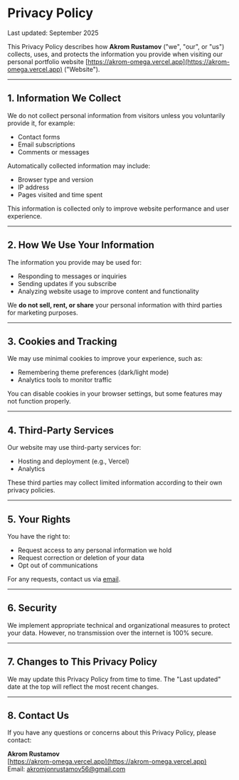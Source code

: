 # Privacy Policy

Last updated: September 2025

This Privacy Policy describes how **Akrom Rustamov** ("we", "our", or "us") collects, uses, and protects the information you provide when visiting our personal portfolio website [https://akrom-omega.vercel.app](https://akrom-omega.vercel.app) ("Website").

---

## 1. Information We Collect

We do not collect personal information from visitors unless you voluntarily provide it, for example:

- Contact forms  
- Email subscriptions  
- Comments or messages  

Automatically collected information may include:

- Browser type and version  
- IP address  
- Pages visited and time spent  

This information is collected only to improve website performance and user experience.

---

## 2. How We Use Your Information

The information you provide may be used for:

- Responding to messages or inquiries  
- Sending updates if you subscribe  
- Analyzing website usage to improve content and functionality  

We **do not sell, rent, or share** your personal information with third parties for marketing purposes.

---

## 3. Cookies and Tracking

We may use minimal cookies to improve your experience, such as:

- Remembering theme preferences (dark/light mode)  
- Analytics tools to monitor traffic  

You can disable cookies in your browser settings, but some features may not function properly.

---

## 4. Third-Party Services

Our website may use third-party services for:

- Hosting and deployment (e.g., Vercel)  
- Analytics  

These third parties may collect limited information according to their own privacy policies.

---

## 5. Your Rights

You have the right to:

- Request access to any personal information we hold  
- Request correction or deletion of your data  
- Opt out of communications  

For any requests, contact us via [email](mailto:akromjonrustamov56@gmail.com).

---

## 6. Security

We implement appropriate technical and organizational measures to protect your data. However, no transmission over the internet is 100% secure.

---

## 7. Changes to This Privacy Policy

We may update this Privacy Policy from time to time. The "Last updated" date at the top will reflect the most recent changes.

---

## 8. Contact Us

If you have any questions or concerns about this Privacy Policy, please contact:

**Akrom Rustamov**  
[https://akrom-omega.vercel.app](https://akrom-omega.vercel.app)  
Email: [akromjonrustamov56@gmail.com](mailto:akromjonrustamov56@gmail.com)
